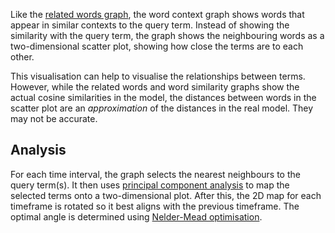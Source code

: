 Like the [related words graph](/manual/relatedwords), the word context graph shows words that appear in similar contexts to the query term. Instead of showing the similarity with the query term, the graph shows the neighbouring words as a two-dimensional scatter plot, showing how close the terms are to each other.

This visualisation can help to visualise the relationships between terms. However, while the related words and word similarity graphs show the actual cosine similarities in the model, the distances between words in the scatter plot are an _approximation_ of the distances in the real model. They may not be accurate.

## Analysis

For each time interval, the graph selects the nearest neighbours to the query term(s). It then uses [principal component analysis](https://en.wikipedia.org/wiki/Principal_component_analysis) to map the selected terms onto a two-dimensional plot. After this, the 2D map for each timeframe is rotated so it best aligns with the previous timeframe. The optimal angle is determined using [Nelder-Mead optimisation](https://en.wikipedia.org/wiki/Nelder%E2%80%93Mead_method).
